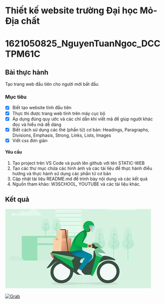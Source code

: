 # Thiết kế website trường Đại học Mỏ-Địa chất

# 1621050825_NguyenTuanNgoc_DCCTPM61C

## Bài thực hành 
Tạo trang web đầu tiên cho người mới bắt đầu
 
### Mục tiêu
- [x] Biết tạo website tĩnh đầu tiên
- [x] Thực thi được trang web tĩnh trên máy cục bộ
- [x] Áp dụng đúng quy ước và các chỉ dẫn khi viết mã để giúp người khác đọc và hiểu mã dễ dàng
- [x] Biết cách sử dụng các thẻ (phần tử) cơ bản: Headings, Paragraphs, Divisions, Emphasis, Strong, Links, Lists, Images
- [x] Viết css đơn giản

#### Yêu cầu
1. Tạo project trên VS Code và push lên github với tên STATIC-WEB
2. Tạo các thư mục chứa các hình ảnh và các tài liệu để thực hành điều hướng và thực hành sử dụng các phần tử cơ bản
3. Cập nhật tài liệu README.md để trình bày nội dung và các kết quả
4. Nguồn tham khảo: W3SCHOOL, YOUTUBE và các tài liệu khác.
 
## Kết quả
![Kết quả](images/grab.jpg)

[![Grab](http://img.youtube.com/vi/KOxbO0EI4MA/0.jpg)](https://youtu.be/qV1VqPLMdYU)